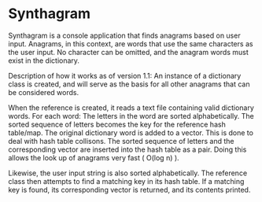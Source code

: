 # Synthagram

Synthagram is a console application that finds anagrams based on user input.
Anagrams, in this context, are words that use the same characters as the user input.
No character can be omitted, and the anagram words must exist in the dictionary.


Description of how it works as of version 1.1:
An instance of a dictionary class is created, and will serve as the basis for all other anagrams that can be considered words.

When the reference is created, it reads a text file containing valid dictionary words.  For each word:
  The letters in the word are sorted alphabetically.
  The sorted sequence of letters becomes the key for the reference hash table/map.
  The original dictionary word is added to a vector<string>.  This is done to deal with hash table collisons.
  The sorted sequence of letters and the corresponding vector<string> are inserted into the hash table as a pair.
Doing this allows the look up of anagrams very fast ( O(log n) ).

Likewise, the user input string is also sorted alphabetically. The reference class then attempts to find a matching key in its hash table.
If a matching key is found, its corresponding vector is returned, and its contents printed.
